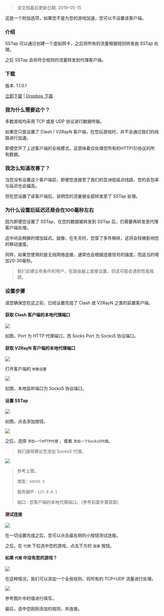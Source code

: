 > 该文档最后更新日期: 2019-05-15

<p class="info">这是一个附加选项，如果您不是为您的游戏加速，您可以不设置该客户端。</p>

### 介绍

SSTap 可以通过创建一个虚拟网卡，之后将所有的流量根据规则转发由 SSTap 处理。

之后 SSTap 会将符合规则的流量转发到代理客户端。

### 下载

版本: 1.1.0.1

[立即下载](https://dl.niconode.xyz/client/SSTap-beta-setup-1.1.0.1.exe.7z) | [Dropbox 下载](https://www.dropbox.com/s/zx10ytbs5vx19w9/SSTap-beta-setup-1.1.0.1.exe.7z?dl=1)

### 我为什么需要这个？

多数游戏均采用 TCP 或是 UDP 协议进行数据传输。

如果您只是设置了 Clash / V2RayN 客户端，在您玩游戏时，并不会通过我们的线路进行加速。

即便您开了上述客户端的全局模式，这意味着仅处理您所有的HTTP(S)协议的所有数据。

### 我怎么知道改善了？

当您没有设置这个客户端前，即便您连接至了我们的亚洲低延迟线路，您的丢包率与延迟也会偏高。

但在您设置了该客户端后，说明您的流量被全部转发至了 SSTap 处理。

### 为什么设置后延迟还是会在100毫秒左右

因为即便您设置了 SSTap，在您的数据被转发到 SSTap 后，仍需要再转发至代理客户端处理。

这中间会稍微的增加延迟。就像，在冬天时，您穿了多件棉袄，这将会轻微影响您的移动速度。

同样，如果您使用的是无线网络连接，通常也会根据连接信号的强度，而适当的增加20-30毫秒。

> 我们会建议有条件的用户，在路由器上直接设置，但这可能会遇到性能瓶颈。

### 设置步骤

<div class="info">请您确保您在这之前，已经设置完成了 Clash 或 V2RayN 之类的前置客户端。</div>

#### 获取 Clash 客户端的本地代理端口

![](https://img.niconode.xyz/2019051518071452337lajFaxbajmBqXV2.png)

如图，Port 为 HTTP 代理端口，而 Socks Port 为 Socks5 协议端口。

#### 获取 V2RayN 客户端的本地代理端口

![](https://img.niconode.xyz/20190515180833771016sTP51izycN8OQZ.png)

打开客户端的 `参数设置`

![](https://img.niconode.xyz/2019051518085110378ATHpfI9056Ir6PA.png)

如图，本地监听端口为 Socks5 协议端口。

#### 设置 SSTap

![](https://img.niconode.xyz/20190515180948318695zOfXX9txBQDExe.png)

如图，点击添加按钮。

![](https://img.niconode.xyz/2019051518103056143J6W7cfdT90NME2U.png)

之后，选择 `添加一个HTTP代理` ，或者 `添加一个Socks5代理`。

> 我们通常建议您添加 Socks5 代理。

![](https://img.niconode.xyz/2019051518112072394IKU3J94x3QH6lN9.png)

> 参考上图，
>
> 类型 : `SOCKS 5`
>
> 服务器IP : `127.0.0.1`
>
> 端口 : 您客户端的本地代理端口。（参考前面步骤获取）

#### 测试连接

![](https://img.niconode.xyz/2019051518140431020PTondwqUbhvW3tB.png)

在一切设置完成之后，您可以点击最右侧的小按钮测试连接。

之后，在 `代理` 下拉选中您的游戏，点击下方的 `连接` 按钮。

#### 如果 `代理` 中没有您的游戏？

![](https://img.niconode.xyz/2019051518154766530rkIdlRBXBNLbncU.png)

在这种情况，我们可以添加一个全局规则，将所有的 TCP+UDP 流量进行处理。

![](https://img.niconode.xyz/20190515181609898525IlnLehoUV6PeB5.jpg)

参考图片中的值进行填写。

最后，选中您刚刚添加的规则，并连接。

